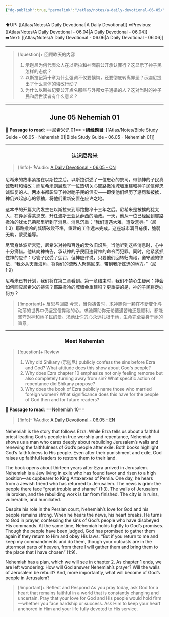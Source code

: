 ```yaml
---
{"dg-publish":true,"permalink":"/atlas/notes/a-daily-devotional-06-05/"}
---
```


 ⬆️UP: [[Atlas/Notes/A Daily Devotional\|A Daily Devotional]]
⬅️Previous: [[Atlas/Notes/A Daily Devotional - 06.04\|A Daily Devotional - 06.04]]
➡️Next: [[Atlas/Notes/A Daily Devotional - 06.06\|A Daily Devotional - 06.06]]

---

> [!question]+ 回顾昨天的内容
> 1. 示迦尼为何代表众人在以斯拉和神面前公开承认罪行？这显示了神子民怎样的态度？
> 2. 以斯拉记第十章为什么强调不仅要懊悔，还要彻底转离罪恶？示迦尼提出了什么具体的悔改行动？
> 3. ⁠为什么以斯拉记要公开点名那些与外邦女子通婚的人？这对当时的神子民和后世读者有什么意义？

---
## <center>June 05 Nehemiah 01</center>

📖 **Passage to read**: ==尼希米记 01==
⭐**研经题目**: [[Atlas/Notes/Bible Study Guide - 06.05 - Nehemiah 01\|Bible Study Guide - 06.05 - Nehemiah 01]]

---
### <center>认识尼希米</center>

> [!info]- 🎙️Audio: [A Daily Devotional - 06.05 - CN]()

尼希米的故事紧接在以斯拉之后。以斯拉讲述了一位忠心的祭司，带领神的子民真诚敬拜和悔改；而尼希米则展现了一位热切关心耶路撒冷城墙重建和神子民信仰忠诚恢复的人。两本书都彰显了神对祂子民的信实——即使他们经历了惩罚和被掳，神仍兴起忠心的领袖，将他们重新安置在应许之地。

这本书的开篇大约发生在以斯拉来到耶路撒冷十三年之后。尼希米是被掳的犹太人，在异乡得蒙恩宠，升任波斯王亚达薛西的酒政。一天，他从一位已经回到耶路撒冷的犹太兄弟那里听到了消息。消息沉重：“我们遭遇大难，遭受羞辱。”（尼1:3）耶路撒冷的城墙破败不堪，重建的工作远未完成。这座城市满目疮痍，脆弱无助，蒙受羞辱。

尽管身处波斯宫廷，尼希米对神和百姓的爱依旧炽热。当他听到这些消息时，心中十分痛惜。他转向神祷告，承认神的子民因违背神的命令而犯罪。同时，他紧紧抓住神的应许：尽管子民受了惩罚，但神应许说，只要他们回转归向祂，遵守祂的律法，“我必从天涯海角，将你们的流散人聚集回来，带到我所拣选的地方。”（尼1:9）

尼希米已有计划，我们将在第二章看到。第一章结束时，我们不禁心生疑问：神会如何回应尼希米的祷告？耶路撒冷的城墙会重建吗？更重要的是，神的子民将走向何方？

> [!important]+ 反思与回应
今天，当你祷告时，求神赐你一颗在不断变化与动荡的世界中仍坚定信靠祂的心。求祂帮助你无论遭遇苦难还是顺利，都能坚守对神和祂子民的爱。求祂让你的心永远扎根于祂，生命完全委身于祂的旨意。


---
### <center>Meet Nehemiah</center>

> [!question]+ Review
> 1. Why did Shikany (示迦尼) publicly confess the sins before Ezra and God? What attitude does this show about God's people?
> 2. ⁠Why does Ezra chapter 10 emphasize not only feeling remorse but also completely turning away from sin? What specific action of repentance did Shikany propose?
> 3. Why does the book of Ezra publicly name those who married foreign women? What significance does this have for the people of God then and for future readers?

📖 **Passage to read**: ==Nehemiah 10==

> [!info]- 🎙️Audio: [A Daily Devotional - 06.05 - EN]()  

Nehemiah is the story that follows Ezra. While Ezra tells us about a faithful priest leading God’s people in true worship and repentance, Nehemiah shows us a man who cares deeply about rebuilding Jerusalem’s walls and renewing the faithfulness of God’s people after exile. Both books highlight God’s faithfulness to His people. Even after their punishment and exile, God raises up faithful leaders to restore them to their land.

The book opens about thirteen years after Ezra arrived in Jerusalem. Nehemiah is a Jew living in exile who has found favor and risen to a high position—as cupbearer to King Artaxerxes of Persia. One day, he hears from a Jewish friend who has returned to Jerusalem. The news is grim: the people there face “great trouble and shame” (1:3). The walls of Jerusalem lie broken, and the rebuilding work is far from finished. The city is in ruins, vulnerable, and humiliated.

Despite his role in the Persian court, Nehemiah’s love for God and his people remains strong. When he hears the news, his heart breaks. He turns to God in prayer, confessing the sins of God’s people who have disobeyed His commands. At the same time, Nehemiah holds tightly to God’s promises. Though the people have been judged, God has promised to gather them again if they return to Him and obey His laws: “But if you return to me and keep my commandments and do them, though your outcasts are in the uttermost parts of heaven, from there I will gather them and bring them to the place that I have chosen” (1:9).

Nehemiah has a plan, which we will see in chapter 2. As chapter 1 ends, we are left wondering: How will God answer Nehemiah’s prayer? Will the walls of Jerusalem be rebuilt? And, more importantly, what will become of God’s people in Jerusalem?

> [!important]+ Reflect and Respond
As you pray today, ask God for a heart that remains faithful in a world that is constantly changing and uncertain. Pray that your love for God and His people would hold firm—whether you face hardship or success. Ask Him to keep your heart anchored in Him and your life fully devoted to His service.






